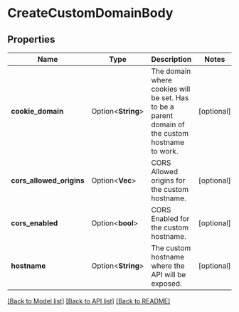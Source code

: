 # CreateCustomDomainBody

## Properties

Name | Type | Description | Notes
------------ | ------------- | ------------- | -------------
**cookie_domain** | Option<**String**> | The domain where cookies will be set. Has to be a parent domain of the custom hostname to work. | [optional]
**cors_allowed_origins** | Option<**Vec<String>**> | CORS Allowed origins for the custom hostname. | [optional]
**cors_enabled** | Option<**bool**> | CORS Enabled for the custom hostname. | [optional]
**hostname** | Option<**String**> | The custom hostname where the API will be exposed. | [optional]

[[Back to Model list]](../README.md#documentation-for-models) [[Back to API list]](../README.md#documentation-for-api-endpoints) [[Back to README]](../README.md)


